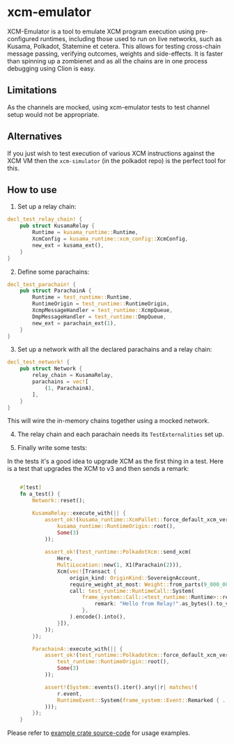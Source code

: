 # xcm-emulator

XCM-Emulator is a tool to emulate XCM program execution using
pre-configured runtimes, including those used to run on live
networks, such as Kusama, Polkadot, Statemine et cetera.
This allows for testing cross-chain message passing, verifying
outcomes, weights and side-effects. It is faster than spinning up
a zombienet and as all the chains are in one process debugging using Clion is easy.

## Limitations

As the channels are mocked, using xcm-emulator tests to test
channel setup would not be appropriate.

## Alternatives

If you just wish to test execution of various XCM instructions
against the XCM VM then the `xcm-simulator` (in the polkadot
repo) is the perfect tool for this.

## How to use

1. Set up a relay chain:

```rust
decl_test_relay_chain! {
	pub struct KusamaRelay {
		Runtime = kusama_runtime::Runtime,
		XcmConfig = kusama_runtime::xcm_config::XcmConfig,
		new_ext = kusama_ext(),
	}
}
```

2. Define some parachains:
```rust
decl_test_parachain! {
	pub struct ParachainA {
		Runtime = test_runtime::Runtime,
		RuntimeOrigin = test_runtime::RuntimeOrigin,
		XcmpMessageHandler = test_runtime::XcmpQueue,
		DmpMessageHandler = test_runtime::DmpQueue,
		new_ext = parachain_ext(1),
	}
}
```

3. Set up a network with all the declared parachains and a relay chain:
```rust
decl_test_network! {
	pub struct Network {
		relay_chain = KusamaRelay,
		parachains = vec![
			(1, ParachainA),
		],
	}
}
```

This will wire the in-memory chains together using a mocked network.

4. The relay chain and each parachain needs its `TestExternalities` set up.

5. Finally write some tests:

In the tests it's a good idea to upgrade XCM as the first thing in a test.
Here is a test that upgrades the XCM to v3 and then sends a remark:

```rust

	#[test]
	fn a_test() {
		Network::reset();

		KusamaRelay::execute_with(|| {
			assert_ok!(kusama_runtime::XcmPallet::force_default_xcm_version(
				kusama_runtime::RuntimeOrigin::root(),
				Some(3)
			));
			
    		assert_ok!(test_runtime::PolkadotXcm::send_xcm(
				Here,
				MultiLocation::new(1, X1(Parachain(2))),
				Xcm(vec![Transact {
					origin_kind: OriginKind::SovereignAccount,
					require_weight_at_most: Weight::from_parts(9_000_000, 0),
					call: test_runtime::RuntimeCall::System(
                        frame_system::Call::<test_runtime::Runtime>::remark_with_event {
                            remark: "Hello from Relay!".as_bytes().to_vec(),
                        },
                    ).encode().into(),
				}]),
			));
		});

		ParachainA::execute_with(|| {
			assert_ok!(test_runtime::PolkadotXcm::force_default_xcm_version(
				test_runtime::RuntimeOrigin::root(),
				Some(3)
			));

			assert!(System::events().iter().any(|r| matches!(
				r.event,
				RuntimeEvent::System(frame_system::Event::Remarked { .. })
			)));
		});
	}
```

Please refer to [example crate source-code](example/src/lib.rs) for usage examples.
